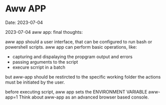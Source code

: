 # Aww APP
Date: 2023-07-04

2023-07-04 aww app: final thoughts:

aww app should a user interface, that can be configured to run bash or powershell scripts. 
aww app can perform basic operations, like:
 - capturing and dispalaying the propgram output and errors
 - passing arguments to the script
 - execure scrript in a batch

but aww-app should be restircted to the specific working folder
the actions must be initiated by the user. 

before executing script, aww app sets the ENVIRONMENT VARIABLE aww-app=1
Think about aww-app as an advanced browser based console. 



